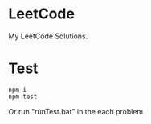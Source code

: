 # LeetCode

My LeetCode Solutions.

# Test

```
npm i
npm test
```
Or run "runTest.bat" in the each problem
